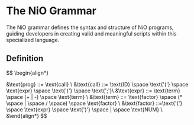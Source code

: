 # The NiO Grammar

The NiO grammar defines the syntax and structure of NiO programs, guiding developers in creating valid and meaningful scripts within this specialized language.

## Definition

$$
\begin{align*}

&\text{prog} ::= \text{call} \\
&\text{call} ::= \text{ID} \space \text{'('} \space \text{expr} \space \text{')'} \space \text{';'}\\
&\text{expr} ::= \text{term} \space (+ | -) \space \text{term} \\
&\text{term} ::= \text{factor} \space (* \space | \space /  \space) \space \text{factor} \\
&\text{factor} ::=\text{'('} \space \text{expr} \space \text{')'} \space | \space \text{NUM}  \\
&\end{align*}
$$
